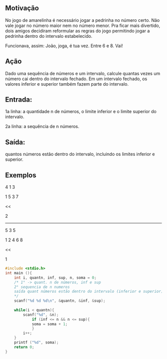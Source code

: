 ## Motivação

No jogo de amarelinha é necessário jogar a pedrinha no número certo. Não vale jogar no número maior nem no número menor. Pra ficar mais divertido, dois amigos decidiram reformular as regras do jogo permitindo jogar a pedrinha dentro do intervalo estabelecido.

Funcionava, assim: João, joga, é tua vez. Entre 6 e 8. Vai!

## Ação

Dado uma sequência de números e um intervalo, calcule quantas vezes um número cai dentro do intervalo fechado. Em um intervalo fechado, os valores inferior e superior também fazem parte do intervalo.

## Entrada:

1a linha:  a quantidade n de números, o limite inferior e o limite superior do intervalo.

2a linha: a sequência de n números.

## Saída:

quantos números estão dentro do intervalo, incluindo os limites inferior e superior.

## Exemplos
>>

4 1 3

1 5 3 7

<<

2

---
>>

5 3 5

1 2 4 6 8

<<

1
```c
#include <stdio.h>
int main (){
    int i, quantn, inf, sup, n, soma = 0;
    /* 1° -> quant. n de números, inf e sup
    2° sequencia de n numeros
    saída quant números estão dentro do intervalo (inferior e superior)
    */
    scanf("%d %d %d\n", &quantn, &inf, &sup);
    
    while(i < quantn){
        scanf("%d", &n);
            if (inf <= n && n <= sup){
            soma = soma + 1;   
            }
        i++;
    }
    printf ("%d", soma);
    return 0;
}
```
